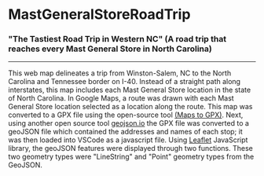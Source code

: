 # MastGeneralStoreRoadTrip

### "The Tastiest Road Trip in Western NC" (A road trip that reaches every Mast General Store in North Carolina)

---

This web map delineates a trip from Winston-Salem, NC to the North Carolina and Tennessee border on I-40. Instead of a straight path along interstates, this map includes each Mast General Store location in the state of North Carolina. In Google Maps, a route was drawn with each Mast General Store location selected as a location along the route. This map was converted to a GPX file using the open-source tool [(Maps to GPX)](https://mapstogpx.com/). Next, using another open source tool [geojson.io](http://geojson.io) the GPX file was converted to a geoJSON file which contained the addresses and names of each stop; it was then loaded into VSCode as a javascript file. Using [Leaflet](https://leafletjs.com/) JavaScript library, the geoJSON features were displayed through two functions. These two geometry types were "LineString" and "Point" geometry types from the GeoJSON. 
